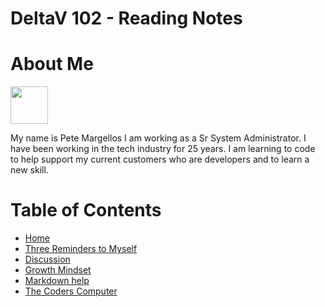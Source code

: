# **DeltaV 102 - Reading Notes**

# About Me
<img src="https://github.com/pmargellos/reading-notes/blob/main/profile-1.png" width="60">

My name is Pete Margellos I am working as a Sr System Administrator. I have been working in the tech industry for 25 years. I am learning to code to help support my current customers who are developers and to learn a new skill.

# Table of Contents

- [Home](https://pmargellos.github.io/reading-notes)
- [Three Reminders to Myself](threereminders.md)
- [Discussion](discussion_01.md)
- [Growth Mindset](Growth-Mindset-Reading.md)
- [Markdown help](https://docs.github.com/en/free-pro-team@latest/github/writing-on-github/basic-writing-and-formatting-syntax)
- [The Coders Computer](Coders_Computer.md)
